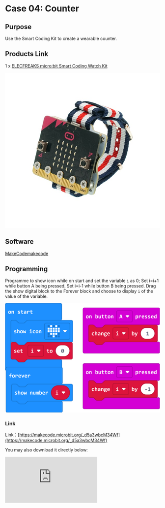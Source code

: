 # Case 04: Counter

## Purpose

 Use the Smart Coding Kit to create a wearable counter.

## Products Link

 1 x [ELECFREAKS micro:bit Smart Coding Watch Kit](https://www.elecfreaks.com/micro-bit-smart-coding-kit.html)



![](./images/smart_coding_kit_case_04_01.png)



## Software


[MakeCodemakecode](https://makecode.microbit.org/#)

## Programming



 Programme to show icon while on start and set the variable `i` as 0; Set i=i+1 while button A being pressed, Set i=i-1 while button B being pressed. Drag the show digital block to the Forever block and choose to display `i` of the value of the variable.


![](./images/smart_coding_kit_case_04_02.png)



### Link
 Link：[https://makecode.microbit.org/_d5a3wbcM34Wf](https://makecode.microbit.org/_d5a3wbcM34Wf)

 You may also download it directly below:

<div
    style={{
        position: 'relative',
        paddingBottom: '60%',
        overflow: 'hidden',
    }}
>
    <iframe
        src="https://makecode.microbit.org/_d5a3wbcM34Wf"
        frameborder="0"
        sandbox="allow-popups allow-forms allow-scripts allow-same-origin"
        style={{
            position: 'absolute',
            width: '100%',
            height: '100%',
        }}
    />
</div>


## Result


 Start counting and displaying the results through button A or B.

## Exploration



## FAQ



## Relevant File

